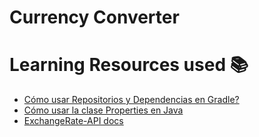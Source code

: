 # Currency Converter

# Learning Resources used 📚

- [Cómo usar Repositorios y Dependencias en Gradle?](https://www.youtube.com/watch?v=eWde7jHBxB0)
- [Cómo usar la clase Properties en Java](https://www.youtube.com/watch?v=p-WAH-B4fT8)
- [ExchangeRate-API docs](https://www.exchangerate-api.com/docs/overview)